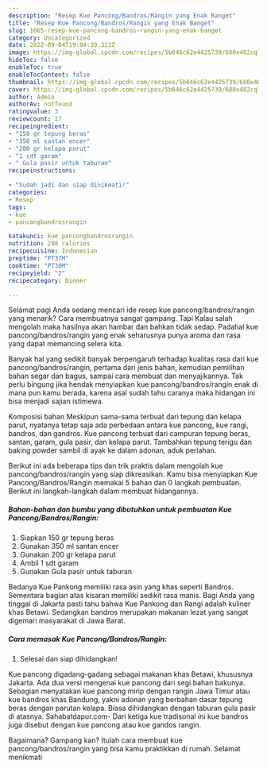 ```yaml
---
description: "Resep Kue Pancong/Bandros/Rangin yang Enak Banget"
title: "Resep Kue Pancong/Bandros/Rangin yang Enak Banget"
slug: 1065-resep-kue-pancong-bandros-rangin-yang-enak-banget
category: Uncategorized
date: 2022-09-04T19:04:39.323Z
image: https://img-global.cpcdn.com/recipes/5b646c62e4425739/680x482cq70/kue-pancongbandrosrangin-foto-resep-utama.jpg
hideToc: false
enableToc: true
enableTocContent: false
thumbnail: https://img-global.cpcdn.com/recipes/5b646c62e4425739/680x482cq70/kue-pancongbandrosrangin-foto-resep-utama.jpg
cover: https://img-global.cpcdn.com/recipes/5b646c62e4425739/680x482cq70/kue-pancongbandrosrangin-foto-resep-utama.jpg
author: Admin
authorAv: notfound
ratingvalue: 3
reviewcount: 17
recipeingredient:
- "150 gr tepung beras"
- "350 ml santan encer"
- "200 gr kelapa parut"
- "1 sdt garam"
- " Gula pasir untuk taburan"
recipeinstructions:

- "Sudah jadi dan siap dinikmati!"
categories:
- Resep
tags:
- kue
- pancongbandrosrangin

katakunci: kue pancongbandrosrangin 
nutrition: 298 calories
recipecuisine: Indonesian
preptime: "PT37M"
cooktime: "PT30M"
recipeyield: "2"
recipecategory: Dinner

---
```



Selamat pagi Anda sedang mencari ide resep kue pancong/bandros/rangin yang menarik? Cara membuatnya sangat gampang. Tapi Kalau salah mengolah maka hasilnya akan hambar dan bahkan tidak sedap. Padahal kue pancong/bandros/rangin yang enak seharusnya punya aroma dan rasa yang dapat memancing selera kita.


Banyak hal yang sedikit banyak berpengaruh terhadap kualitas rasa dari kue pancong/bandros/rangin, pertama dari jenis bahan, kemudian pemilihan bahan segar dan bagus, sampai cara membuat dan menyajikannya. Tak perlu bingung jika hendak menyiapkan kue pancong/bandros/rangin enak di mana pun kamu berada, karena asal sudah tahu caranya maka hidangan ini bisa menjadi sajian istimewa.

Komposisi bahan Meskipun sama-sama terbuat dari tepung dan kelapa parut, nyatanya tetap saja ada perbedaan antara kue pancong, kue rangi, bandros, dan gandros. Kue pancong terbuat dari campuran tepung beras, santan, garam, gula pasir, dan kelapa parut. Tambahkan tepung terigu dan baking powder sambil di ayak ke dalam adonan, aduk perlahan.


Berikut ini ada beberapa tips dan trik praktis dalam mengolah kue pancong/bandros/rangin yang siap dikreasikan. Kamu bisa menyiapkan Kue Pancong/Bandros/Rangin memakai 5 bahan dan 0 langkah pembuatan. Berikut ini langkah-langkah dalam membuat hidangannya.

<!--inarticleads1-->

##### Bahan-bahan dan bumbu yang dibutuhkan untuk pembuatan Kue Pancong/Bandros/Rangin:

1. Siapkan 150 gr tepung beras
1. Gunakan 350 ml santan encer
1. Gunakan 200 gr kelapa parut
1. Ambil 1 sdt garam
1. Gunakan  Gula pasir untuk taburan


Bedanya Kue Pankong memiliki rasa asin yang khas seperti Bandros. Sementara bagian atas kisaran memiliki sedikit rasa manis. Bagi Anda yang tinggal di Jakarta pasti tahu bahwa Kue Pankong dan Rangi adalah kuliner khas Betawi. Sedangkan bandros merupakan makanan lezat yang sangat digemari masyarakat di Jawa Barat. 

<!--inarticleads2-->

##### Cara memasak Kue Pancong/Bandros/Rangin:


1. Selesai dan siap dihidangkan!

Kue pancong digadang-gadang sebagai makanan khas Betawi, khususnya Jakarta. Ada dua versi mengenai kue pancong dari segi bahan bakunya. Sebagian menyatakan kue pancong mirip dengan rangin Jawa Timur atau kue bandros khas Bandung, yakni adonan yang berbahan dasar tepung beras dengan parutan kelapa. Biasa dihidangkan dengan taburan gula pasir di atasnya. Sahabatdapur.com- Dari ketiga kue tradisonal ini kue bandros juga disebut dengan kue pancong atau kue gandos rangin. 

Bagaimana? Gampang kan? Itulah cara membuat kue pancong/bandros/rangin yang bisa kamu praktikkan di rumah. Selamat menikmati
